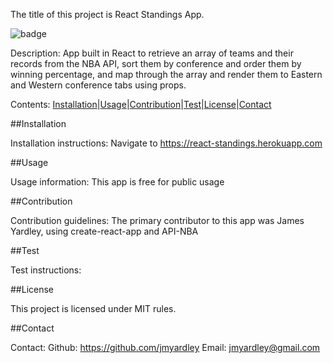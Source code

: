 The title of this project is React Standings App.

![badge](https://img.shields.io/badge/License-MIT-brightgreen)

Description: 
App built in React to retrieve an array of teams and their records from the NBA API, sort them by conference and order them by winning percentage, and map through the array and render them to Eastern and Western conference tabs using props.

Contents: [Installation](#Installation)|[Usage](#Usage)|[Contribution](#Contribution)|[Test](#Test)|[License](#License)|[Contact](#Contact) 

##Installation

 Installation instructions: 
Navigate to https://react-standings.herokuapp.com

##Usage

 Usage information: 
This app is free for public usage

##Contribution

 Contribution guidelines: 
The primary contributor to this app was James Yardley, using create-react-app and API-NBA

##Test

 Test instructions: 


##License

 This project is licensed under MIT rules.

##Contact

 Contact: 
Github: https://github.com/jmyardley 
Email: jmyardley@gmail.com